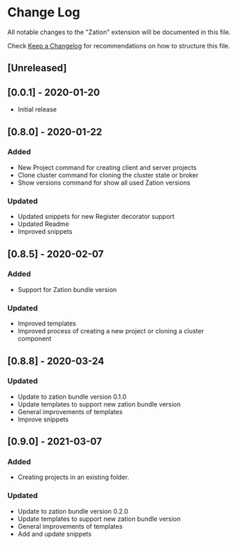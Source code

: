 # Change Log

All notable changes to the "Zation" extension will be documented in this file.

Check [Keep a Changelog](http://keepachangelog.com/) for recommendations on how to structure this file.

## [Unreleased]

## [0.0.1] - 2020-01-20
- Initial release

## [0.8.0] - 2020-01-22

### Added
- New Project command for creating client and server projects
- Clone cluster command for cloning the cluster state or broker
- Show versions command for show all used Zation versions

### Updated
- Updated snippets for new Register decorator support
- Updated Readme
- Improved snippets

## [0.8.5] - 2020-02-07

### Added
- Support for Zation bundle version

### Updated
- Improved templates
- Improved process of creating a new project or cloning a cluster component

## [0.8.8] - 2020-03-24

### Updated
- Update to zation bundle version 0.1.0
- Update templates to support new zation bundle version
- General improvements of templates
- Improve snippets

## [0.9.0] - 2021-03-07

### Added
- Creating projects in an existing folder.

### Updated
- Update to zation bundle version 0.2.0
- Update templates to support new zation bundle version
- General improvements of templates
- Add and update snippets
